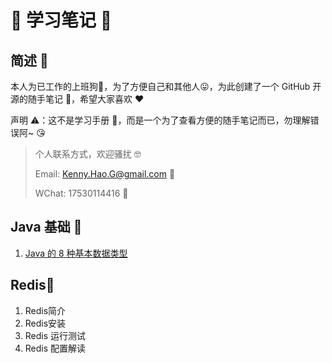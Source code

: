 # 📝 学习笔记 📝

## 简述 🎤

本人为已工作的上班狗🐶，为了方便自己和其他人😛，为此创建了一个 GitHub 开源的随手笔记 📝，希望大家喜欢 ❤️



声明 ⚠️：这不是学习手册 📔，而是一个为了查看方便的随手笔记而已，勿理解错误阿~ 😘



> 个人联系方式，欢迎骚扰 🤓
>
> Email: Kenny.Hao.G@gmail.com 🐽
>
> WChat: 17530114416 🥤



## Java 基础 📝

1. [Java 的 8 种基本数据类型](https://github.com/Kenny-Hao-G/NoteBook/blob/master/Java%20基础/Java8大基本数据类型/Java%20八大基本数据类型%20%20📝.md)



## Redis📝

1. Redis简介
2. Redis安装
3. Redis 运行测试
4. Redis 配置解读